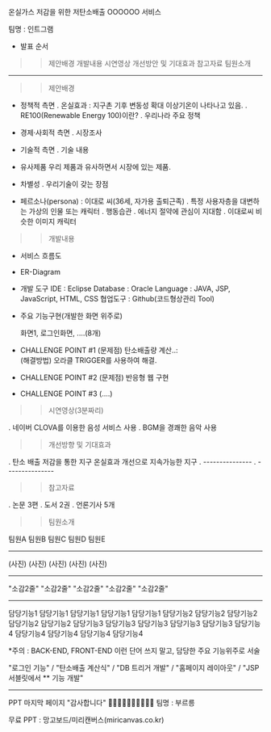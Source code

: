 온실가스 저감을 위한 저탄소배출 OOOOOO 서비스

팀명 : 인트그램

-  발표 순서

>> 제안배경
>> 개발내용
>> 시연영상
>> 개선방안 및 기대효과
>> 참고자료
>> 팀원소개

------------------------------------------------------------------------------
>> 제안배경

   - 정책적 측면
     . 온실효과 : 지구촌 기후 변동성 확대 이상기온이 나타나고 있음.
     . RE100(Renewable Energy 100)이란?
     . 우리나라 주요 정책

   - 경제·사회적 측면
     . 시장조사

   - 기술적 측면
     . 기술 내용
   
   - 유사제품
     우리 제품과 유사하면서 시장에 있는 제품.

   - 차별성
     . 우리기술이 갖는 장점

   - 페르소나(persona) : 이대로 씨(36세, 자가용 출퇴근족)
     . 특정 사용자층을 대변하는 가상의 인물 또는 캐릭터 
     . 행동습관
     . 에너지 절약에 관심이 지대함
     . 이대로씨 비슷한 이미지 캐릭터

>> 개발내용
   
   - 서비스 흐름도
   - ER-Diagram
   
   - 개발 도구
     IDE : Eclipse
     Database : Oracle 
     Language : JAVA, JSP, JavaScript, HTML, CSS
     협업도구 : Github(코드형상관리 Tool)
   
   - 주요 기능구현(개발한 화면 위주로)
   
     화면1, 로그인화면, ....(8개)
   
   - CHALLENGE POINT #1
     (문제점) 탄소배출량 계산..:  
     (해결방법) 오라클 TRIGGER를 사용하여 해결.
   
   - CHALLENGE POINT #2
     (문제점) 반응형 웹 구현

   - CHALLENGE POINT #3
     (....)

>> 시연영상(3분짜리)

   . 네이버 CLOVA를 이용한 음성 서비스 사용
   . BGM을 경쾌한 음악 사용

>> 개선방향 및 기대효과 

   . 탄소 배출 저감을 통한 지구 온실효과 개선으로 지속가능한 지구 
   . ---------------
   . ---------------
    
>> 참고자료

   . 논문 3편
   . 도서 2권
   . 언론기사 5개

>> 팀원소개

   팀원A     팀원B     팀원C      팀원D      팀원E
   -------  -------  -------   -------    -------
   (사진)    (사진)    (사진)     (사진)     (사진)
   -------  -------  -------   -------    -------
   "소감2줄" "소감2줄" "소감2줄" "소감2줄"   "소감2줄"
   -------  -------  -------   -------    -------
   담당기능1 담당기능1 담당기능1 담당기능1 담당기능1 
   담당기능2 담당기능2 담당기능2 담당기능2 담당기능2 
   담당기능3 담당기능3 담당기능3 담당기능3 담당기능3 
   담당기능4 담당기능4 담당기능4 담당기능4 담당기능4 

   *주의 : BACK-END, FRONT-END 이런 단어 쓰지 말고, 담당한 주요 기능위주로 서술
    
   "로그인 기능" / "탄소배출 계산식"  / "DB 트리거 개발" / "홈페이지 레이아웃" / "JSP서블릿에서 ** 기능 개발"

--------------------------------------------------------------------------------
PPT 마지막 페이지       "감사합니다"  🚗🚗🚗🚗🚗🚗🚗🚗🚗🚗 팀명 : 부르릉

무료 PPT : 망고보드/미리캔버스(miricanvas.co.kr)
